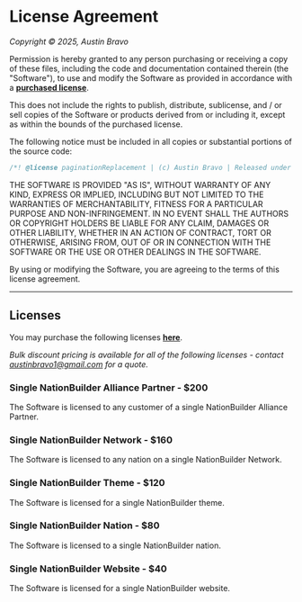 # License Agreement

*Copyright © 2025, Austin Bravo*

Permission is hereby granted to any person purchasing or receiving a copy of these files, including the code and documentation contained therein (the "Software"), to use and modify the Software as provided in accordance with a [**purchased license**](https://www.paypal.com/ncp/payment/328YACFEVSPDQ).

This does not include the rights to publish, distribute, sublicense, and / or sell copies of the Software or products derived from or including it, except as within the bounds of the purchased license.

The following notice must be included in all copies or substantial portions of the source code:
```javascript
/*! @license paginationReplacement | (c) Austin Bravo | Released under this license agreement: _____ | This notice must be included in all copies or substantial portions of this source code. */
```

THE SOFTWARE IS PROVIDED "AS IS", WITHOUT WARRANTY OF ANY KIND, EXPRESS OR IMPLIED, INCLUDING BUT NOT LIMITED TO THE WARRANTIES OF MERCHANTABILITY, FITNESS FOR A PARTICULAR PURPOSE AND NON-INFRINGEMENT. IN NO EVENT SHALL THE AUTHORS OR COPYRIGHT HOLDERS BE LIABLE FOR ANY CLAIM, DAMAGES OR OTHER LIABILITY, WHETHER IN AN ACTION OF CONTRACT, TORT OR OTHERWISE, ARISING FROM, OUT OF OR IN CONNECTION WITH THE SOFTWARE OR THE USE OR OTHER DEALINGS IN THE SOFTWARE.

By using or modifying the Software, you are agreeing to the terms of this license agreement.

---

## Licenses

You may purchase the following licenses [**here**](https://www.paypal.com/ncp/payment/328YACFEVSPDQ).

*Bulk discount pricing is available for all of the following licenses - contact [austinbravo1@gmail.com](mailto:austinbravo1@gmail.com) for a quote.*

### Single NationBuilder Alliance Partner - $200
The Software is licensed to any customer of a single NationBuilder Alliance Partner.

### Single NationBuilder Network - $160
The Software is licensed to any nation on a single NationBuilder Network.

### Single NationBuilder Theme - $120
The Software is licensed for a single NationBuilder theme.

### Single NationBuilder Nation - $80
The Software is licensed to a single NationBuilder nation.

### Single NationBuilder Website - $40
The Software is licensed for a single NationBuilder website.